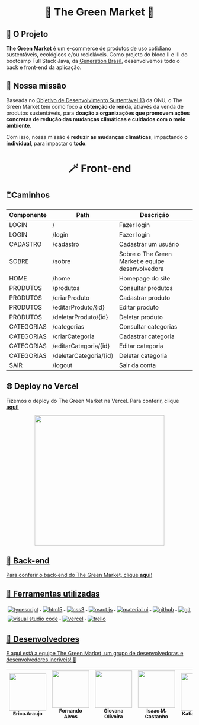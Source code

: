 <div align="center">
<h1>
  🌳 The Green Market 🌳
</h1>
</div>

## 🌿 O Projeto
<strong>The Green Market</strong> é um e-commerce de produtos de uso cotidiano sustentáveis, ecológicos e/ou recicláveis. Como projeto do bloco II e III do bootcamp Full Stack Java, da <a href="https://www.linkedin.com/school/generationbrasil">Generation Brasil</a>, desenvolvemos todo o back e front-end da aplicação.

## 🎯 Nossa missão
Baseada no <a href="https://brasil.un.org/pt-br/sdgs/13">Objetivo de Desenvolvimento Sustentável 13</a> da ONU, o The Green Market tem como foco a <strong>obtenção de renda</strong>, através da venda de produtos sustentáveis, para <strong>doação a organizações que promovem ações concretas de redução das mudanças climáticas e cuidados com o meio ambiente</strong>.

Com isso, nossa missão é <strong>reduzir as mudanças climáticas</strong>, impactando o <strong>individual</strong>, para impactar o <strong>todo</strong>.

<div align="center">
<h1>
  🪄 Front-end
</h1>
</div>

## 🖱️Caminhos

Componente | Path | Descrição |
------------ | ------------- | ------------ |
| LOGIN | / | Fazer login |
| LOGIN | /login | Fazer login |
| CADASTRO | /cadastro | Cadastrar um usuário |
| SOBRE | /sobre | Sobre o The Green Market e equipe desenvolvedora |
| HOME | /home | Homepage do site |
| PRODUTOS | /produtos | Consultar produtos |
| PRODUTOS | /criarProduto | Cadastrar produto |
| PRODUTOS | /editarProduto/{id} | Editar produto |
| PRODUTOS | /deletarProduto/{id} | Deletar produto |
| CATEGORIAS | /categorias | Consultar categorias |
| CATEGORIAS | /criarCategoria | Cadastrar categoria |
| CATEGORIAS | /editarCategoria/{id} | Editar categoria |
| CATEGORIAS | /deletarCategoria/{id} | Deletar categoria |
| SAIR | /logout | Sair da conta |

## 🌐 Deploy no Vercel
Fizemos o deploy do The Green Market na Vercel. Para conferir, clique <strong><a href="https://projeto-the-green-market.vercel.app/">aqui</strong>!
<div align="center">
  <img src="https://i.imgur.com/FN4AT3O.png" height=350/>
</div>
  
## 🧩 Back-end
Para conferir o back-end do The Green Market, clique <strong><a href="https://github.com/ProjetoTheGreenMarket/Back-End-The-Green-Market">aqui</strong>!

## 🔧 Ferramentas utilizadas 
<p align="left">
  <img src="https://img.shields.io/badge/typescript-black.svg?style=for-the-badge&logo=typescript&logoColor=2F74C0" alt="typescript" style="vertical-align:top; margin:4px">
  <img src="https://img.shields.io/badge/html5-black.svg?style=for-the-badge&logo=html5&logoColor=DD4B25" alt="html5" style="vertical-align:top; margin:4px">
  <img src="https://img.shields.io/badge/css3-black?style=for-the-badge&logo=css3&logoColor=254BDD" alt="css3" style="vertical-align:top; margin:4px">
  <img src="https://img.shields.io/badge/react-black.svg?style=for-the-badge&logo=react&logoColor=%2361DAFB" alt="react js" style="vertical-align:top; margin:4px">
  <img src="https://img.shields.io/badge/MUI-black.svg?style=for-the-badge&logo=mui&logoColor=0079F2" alt="material ui" style="vertical-align:top; margin:4px">
  <img src="https://img.shields.io/badge/GitHub-black?style=for-the-badge&logo=github&logoColor=white" alt="github" style="vertical-align:top; margin:4px">
  <img src="https://img.shields.io/badge/git-black.svg?style=for-the-badge&logo=git&logoColor=E84D31" alt="git" style="vertical-align:top; margin:4px">
  <img src="https://img.shields.io/badge/VS%20Code-black?style=for-the-badge&logo=visual-studio-code&logoColor=46AAE9" alt="visual studio code" style="vertical-align:top; margin:4px">
  <img src="https://img.shields.io/badge/vercel-black.svg?style=for-the-badge&logo=vercel&logoColor=white" alt="vercel" style="vertical-align:top; margin:4px">
  <img src="https://img.shields.io/badge/Trello-black.svg?style=for-the-badge&logo=Trello&logoColor=055DE5" alt="trello" style="vertical-align:top; margin:4px">
</p>

## 🤝 Desenvolvedores

E aqui está a equipe The Green Market, um grupo de desenvolvedoras e desenvolvedores incríveis! 💚

[<img src="https://github.com/EricaArj.png" width=100 > <br> <sub> Erica Araujo </sub>](https://github.com/EricaArj) | [<img src="https://github.com/fewatts.png" width=100 > <br> <sub> Fernando Alves </sub>](https://github.com/fewatts) | [<img src="https://github.com/macgii.png" width=100 height=100> <br> <sub> Giovana Oliveira </sub>](https://github.com/macgii) | [<img src="https://github.com/Isaac-MCastanho.png" width=100 > <br> <sub> Isaac M. Castanho </sub>](https://github.com/Isaac-MCastanho) | [<img src="https://github.com/KatianaXavier.png" width=100 > <br> <sub> Katiana Xavier </sub>](https://github.com/KatianaXavier) | [<img src="https://github.com/LuanSilva94.png" width=100 > <br> <sub> Luan Silva </sub>](https://github.com/LuanSilva94)
| :---: | :---: | :---: | :---: | :---: | :---: |
